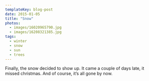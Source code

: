 ```yaml
---
templateKey: blog-post
date: 2015-01-05
title: "Snow"
photos:
  - images/16020965790.jpg
  - images/16208321385.jpg
tags:
  - winter
  - snow
  - sun
  - trees
---
```


Finally, the snow decided to show up. It came a couple of days late, it missed christmas. And of course, it’s all gone by now.
